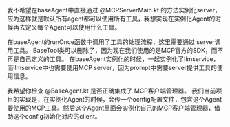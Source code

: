 我不希望在baseAgent中直接通过 @MCPServerMain.kt 的方法实例化server，应为这样就是默认所有agent都可以使用所有工具，我想实现在实例化Agent的时候再去定义每个Agent可以使用什么工具。

在baseAgent的runOnce函数中调用了工具的处理流程，这里需要通过 server调用工具。
BaseTool类可以删除了，因为现在我们使用的是MCP官方的SDK，而不再是自己定义的工具。
在baseAgent实例化的时候，一起实例化了llmservice，而llmservice中也需要使用MCP server，因为prompt中需要server提供工具的使用信息。



我希望你检查 @BaseAgent.kt  是否正确集成了 MCP客户端管理器。
我们当前项目的实现是，在实例化Agent的时候，会传一个ocnfig配置文件，包含这个Agent要使用的MCP工具。然后这个Agent里面会实例化自己的MCP客户端管理器，借助这个config初始化对应的client。
